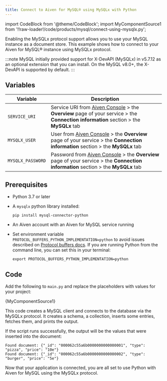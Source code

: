 ```yaml
---
title: Connect to Aiven for MySQL® using MySQLx with Python
---
```


import CodeBlock from '@theme/CodeBlock';
import MyComponentSource1 from '!!raw-loader!/code/products/mysql/connect-using-mysqlx.py';

Enabling the MySQLx protocol support allows you to use your MySQL
instance as a document store. This example shows how to connect to your
Aiven for MySQL® instance using MySQLx protocol.

:::note
MySQL initially provided support for X-DevAPI (MySQLx) in v5.7.12 as an
optional extension that you can install. On the MySQL v8.0+, the
X-DevAPI is supported by default.
:::

## Variables

  | Variable          | Description                                                                                                                                                          |
  | ----------------- | -------------------------------------------------------------------------------------------------------------------------------------------------------------------- |
  | `SERVICE_URI`     | Service URI from [Aiven Console](https://console.aiven.io/) \> the **Overview** page of your service \> the **Connection information** section \> the **MySQLx** tab |
  | `MYSQLX_USER`     | User from [Aiven Console](https://console.aiven.io/) \> the **Overview** page of your service \> the **Connection information** section \> the **MySQLx** tab        |
  | `MYSQLX_PASSWORD` | Password from [Aiven Console](https://console.aiven.io/) \> the **Overview** page of your service \> the **Connection information** section \> the **MySQLx** tab    |

## Prerequisites

-   Python 3.7 or later
-   A `mysqlx` python library installed:

    ```
    pip install mysql-connector-python
    ```

-   An Aiven account with an Aiven for MySQL service running

-   Set environment variable
    `PROTOCOL_BUFFERS_PYTHON_IMPLEMENTATION=python` to avoid issues
    described on [Protocol buffers
    docs](https://developers.google.com/protocol-buffers/docs/news/2022-05-06).
    If you are running Python from the command line, you can set this in
    your terminal:

    ```shell
    export PROTOCOL_BUFFERS_PYTHON_IMPLEMENTATION=python
    ```

## Code

Add the following to `main.py` and replace the placeholders with values
for your project:

<CodeBlock language='python'>{MyComponentSource1}</CodeBlock>

This code creates a MySQL client and connects to the database via the
MySQLx protocol. It creates a schema, a collection, inserts some
entries, fetches them, and prints the output.

If the script runs successfully, the output will be the values that were
inserted into the document:

```
Found document: {"_id": "000062c55a6b0000000000000001", "type": "pizza", "price": "10e"}
Found document: {"_id": "000062c55a6b0000000000000002", "type": "burger", "price": "5e"}
```

Now that your application is connected, you are all set to use Python
with Aiven for MySQL using the MySQLx protocol.
